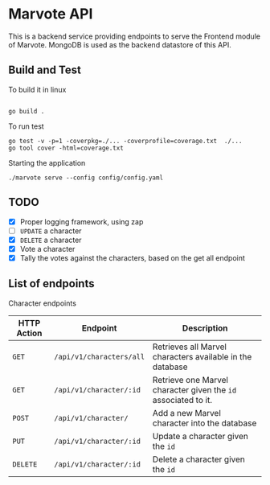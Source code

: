 # Marvote API

This is a backend service providing endpoints to serve the Frontend module of Marvote.  MongoDB is used as the backend datastore of this API.


## Build and Test

To build it in linux

```shell

go build .

```

To run test

```
go test -v -p=1 -coverpkg=./... -coverprofile=coverage.txt  ./...
go tool cover -html=coverage.txt
```

Starting the application

```shell
./marvote serve --config config/config.yaml
```

## TODO

- [X] Proper logging framework, using zap
- [ ] `UPDATE` a character
- [X] `DELETE` a character
- [X] Vote a character
- [X] Tally the votes against the characters, based on the get all endpoint

## List of endpoints

Character endpoints

| HTTP Action | Endpoint    | Description|
|-------------|-------------|------------|
| `GET`       | `/api/v1/characters/all` | Retrieves all Marvel characters available in the database |
| `GET`       | `/api/v1/character/:id` | Retrieve one Marvel character given the `id` associated to it. |
| `POST`      | `/api/v1/character/` | Add a new Marvel character into the database |
| `PUT`       | `/api/v1/character/:id` | Update a character given the `id`|
| `DELETE`    | `/api/v1/character/:id` | Delete a character given the `id`|
